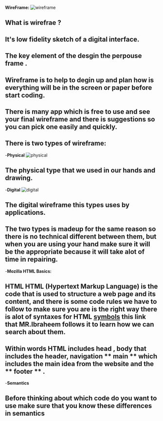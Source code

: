 **WireFrame:** 
![wireframe](https://ninjacdn.blob.core.windows.net/cdn/img/newwebsite/wireframe_sketchy_on_purpose.jpg)
## What is wirefrae ?
## It's low fidelity sketch of a digital interface.
## The key element of the desgin the perpouse frame .
## Wireframe is to help to degin up and plan how is everything will be in the screen or paper before start coding.
## There is many app which is free to use and see your final wireframe and there is suggestions so you can pick one easily and quickly.
## There is two types of wireframe:
-**Physical** 
![physical](https://images.visual-paradigm.com/docs/vp_user_guide/11/2822/2613/2632/sample_wireframe_19004.png)
## The physical type that we used in our hands and drawing.
-**Digital**
![digital]( https://1.bp.blogspot.com/-PhyV5GH7jkY/XpjvXknqiwI/AAAAAAAAOjg/CUKFev6qC1EJ_MoRCmcptbRcSlVGTmaTgCLcBGAsYHQ/s1600/UX%2Bdesign%2Bcon%2Blicencia%2Bde%2BAdobeStock_265620187.jpg)
## The digital wireframe this types uses by applications.
## The two types is madeup for the same reason so there is no technical different between them, but when you are using your hand make sure it will be the appropriate because it will take alot of time in repairing. 
-**Mozilla HTML Basics:** 
## HTML HTML (Hypertext Markup Language) is the code that is used to structure a web page and its content, and there is some code rules we have to follow to make sure you are is the right way there is alot of syntaxes for HTML [symbols](https://www.w3schools.com/html/html_symbols.asp) this link that MR.Ibraheem follows it to learn how we can search about them.
## Within words HTML includes **head** , **body** that includes the header, navigation ** main ** which includes the main idea from the website and the ** footer ** .
-**Semantics** 
## Before thinking about which code do you want to use make sure that you know these differences in **semantics** 
